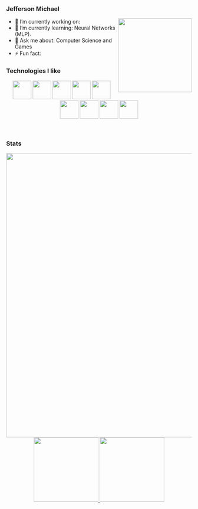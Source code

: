 
### Jefferson Michael
<p>
  <a href="https://spotify-github-profile.vercel.app/api/view?uid=jeffersonjpr&redirect=true">
    <img align="right" width="200" src="https://spotify-github-profile.vercel.app/api/view?uid=jeffersonjpr&cover_image=true">
  </a>

- 🔭 I’m currently working on:
- 🌱 I’m currently learning: Neural Networks (MLP).
- 💬 Ask me about: Computer Science and Games
- ⚡ Fun fact:
</p>

### Technologies I like
<p align="center">
<a href="https://www.archlinux.org/"><img src="https://www.archlinux.org/logos/archlinux-icon-crystal-64.svg" width="50px" height="50px"/></a>
<a href="https://en.wikipedia.org/wiki/Java_(programming_language)"><img src="https://devicon.dev/devicon.git/icons/java/java-original.svg" width="50px" height="50px"/></a>
<a href="https://en.wikipedia.org/wiki/C_(programming_language)"><img src="https://devicon.dev/devicon.git/icons/c/c-original.svg" width="50px" height="50px"/></a>
<a href="https://www.python.org/"><img src="https://devicon.dev/devicon.git/icons/python/python-original.svg" width="50px" height="50px"/></a>
<a href="https://en.wikipedia.org/wiki/C%2B%2B"><img src="https://devicon.dev/devicon.git/icons/cplusplus/cplusplus-original.svg" width="50px" height="50px"/> </a>
<a href="https://atom.io/"><img src="https://devicon.dev/devicon.git/icons/atom/atom-original.svg" width="50px" height="50px"/></a>
<a href="https://github.com/jeffersonjpr"><img src="https://devicon.dev/devicon.git/icons/github/github-original.svg" width="50px" height="50px"/></a>
<a href="https://www.anaconda.com/"><img src="https://www.psych.mcgill.ca/labs/mogillab/anaconda2/pkgs/anaconda-navigator-1.4.3-py27_0/lib/python2.7/site-packages/anaconda_navigator/static/images/anaconda-icon-1024x1024.png" width="50px" height="50px"/></a>
<a href="https://jupyter.org/"><img src="https://upload.wikimedia.org/wikipedia/commons/3/38/Jupyter_logo.svg" width="50px" height="50px"/></a>
</p>
<br>

### Stats

<a href="https://github.com/jeffersonjpr">
  <p align="center">
    <img src="https://github-profile-trophy.vercel.app/?username=jeffersonjpr&theme=onedark" width="770px"/>
    <img src="https://github-readme-stats.vercel.app/api/top-langs/?username=jeffersonjpr&layout=compact&langs_count=8&theme=chartreuse-dark" height="175px"/>
    <img src="https://github-readme-stats.vercel.app/api?username=jeffersonjpr&theme=chartreuse-dark" height="175px"/>
  </p>
</a>

[jeffersonjpr]: https://github.com/jeffersonjpr


<!--
**jeffersonjpr/jeffersonjpr** is a ✨ _special_ ✨ repository because its `README.md` (this file) appears on your GitHub profile.

Here are some ideas to get you started:

- 🔭 I’m currently working on ...
- 🌱 I’m currently learning ...
- 👯 I’m looking to collaborate on ...
- 🤔 I’m looking for help with ...
- 💬 Ask me about ...
- 📫 How to reach me: ...
- 😄 Pronouns: ...
- ⚡ Fun fact: ...

<p align="center">
    <img src="https://spotify-github-profile.vercel.app/api/view?uid=jeffersonjpr&cover_image=true"/>
</p>

wakatime
-->
